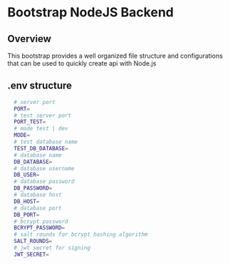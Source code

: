 # Bootstrap NodeJS Backend

## Overview

This bootstrap provides a well organized file structure and configurations that can be used to quickly create api with Node.js

## .env structure

```bash
  # server port
  PORT=
  # test server port
  PORT_TEST=
  # mode test | dev
  MODE=
  # test database name
  TEST_DB_DATABASE=
  # database name
  DB_DATABASE=
  # database username
  DB_USER=
  # database password
  DB_PASSWORD=
  # database host
  DB_HOST=
  # database port
  DB_PORT=
  # bcrypt password
  BCRYPT_PASSWORD=
  # salt rounds for bcrypt hashing algorithm
  SALT_ROUNDS=
  # jwt secret for signing
  JWT_SECRET=
```
